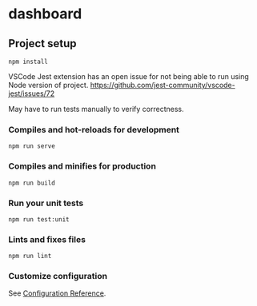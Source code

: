 # dashboard

## Project setup

```
npm install
```

VSCode Jest extension has an open issue for not being able to run using Node
version of project. https://github.com/jest-community/vscode-jest/issues/72

May have to run tests manually to verify correctness.

### Compiles and hot-reloads for development

```
npm run serve
```

### Compiles and minifies for production

```
npm run build
```

### Run your unit tests

```
npm run test:unit
```

### Lints and fixes files

```
npm run lint
```

### Customize configuration

See [Configuration Reference](https://cli.vuejs.org/config/).
